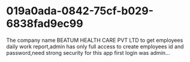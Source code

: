 # 019a0ada-0842-75cf-b029-6838fad9ec99
The company name BEATUM HEALTH CARE PVT LTD to get employees daily work report,admin has only full access to create employees id and password,need strong security for this app first login was admin...
